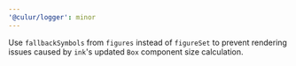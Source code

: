 ```yaml
---
'@culur/logger': minor
---
```


Use `fallbackSymbols` from `figures` instead of `figureSet` to prevent rendering issues caused by `ink`'s updated `Box` component size calculation.
